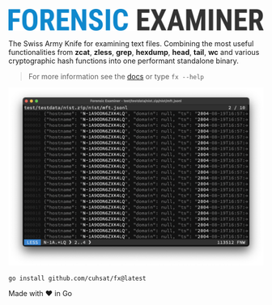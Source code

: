 ![](docs/img/logo.png "Forensic Examiner")

The Swiss Army Knife for examining text files. Combining the most useful functionalities from **zcat**, **zless**, **grep**, **hexdump**, **head**, **tail**, **wc** and various cryptographic hash functions into one performant standalone binary.

> For more information see the [docs](docs) or type `fx --help`

![](docs/img/grep.png)

```console
go install github.com/cuhsat/fx@latest
```

Made with ❤ in Go